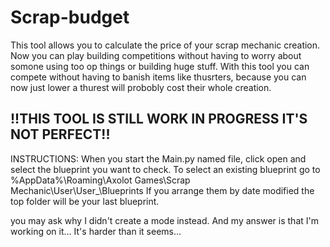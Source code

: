 # Scrap-budget

This tool allows you to calculate the price of your scrap mechanic creation. Now you can play building competitions without having to worry about somone using too op things or building huge stuff. With this tool you can compete without having to banish items like thusrters, because you can now just lower a thurest will probobly cost their whole creation.

## !!THIS TOOL IS STILL WORK IN PROGRESS IT'S NOT PERFECT!!

INSTRUCTIONS:
When you start the Main.py named file, click open and select the blueprint you want to check.
To select an existing blueprint go to %AppData%\Roaming\Axolot Games\Scrap Mechanic\User\User_<userID here>\Blueprints
If you arrange them by date modified the top folder will be your last blueprint.

you may ask why I didn't create a mode instead. And my answer is that I'm working on it... It's harder than it seems...
